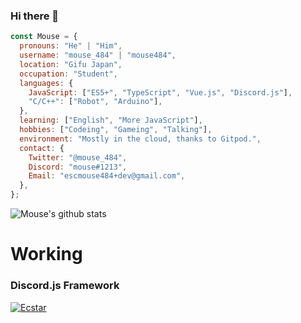 ### Hi there 👋

```js
const Mouse = {
  pronouns: "He" | "Him",
  username: "mouse_484" | "mouse484",
  location: "Gifu Japan",
  occupation: "Student",
  languages: {
    JavaScript: ["ES5+", "TypeScript", "Vue.js", "Discord.js"],
    "C/C++": ["Robot", "Arduino"],
  },
  learning: ["English", "More JavaScript"],
  hobbies: ["Codeing", "Gameing", "Talking"],
  environment: "Mostly in the cloud, thanks to Gitpod.",
  contact: {
    Twitter: "@mouse_484",
    Discord: "mouse#1213",
    Email: "escmouse484+dev@gmail.com",
  },
};
```

![Mouse's github stats](https://github-readme-stats.vercel.app/api?username=mouse484&show_icons=true)

# Working

### Discord.js Framework

[![Ecstar](https://github-readme-stats.vercel.app/api/pin/?username=mouse484&repo=ecstar)](https://github.com/mouse484/Ecstar)
